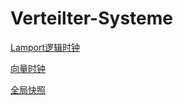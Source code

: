 # Verteilter-Systeme
[Lamport逻辑时钟](https://www.jianshu.com/p/06e91ae8b170)

[向量时钟](https://yang.observer/2020/09/12/vector-clock/)

[全局快照](https://yang.observer/2021/11/27/distributed-snapshots/)

